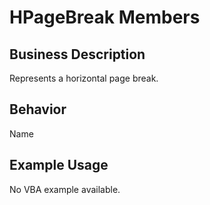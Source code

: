# HPageBreak Members

## Business Description
Represents a horizontal page break.

## Behavior
Name

## Example Usage
No VBA example available.